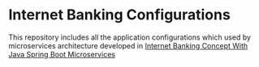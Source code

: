 # Internet Banking Configurations

This repository includes all the application configurations which used by microservices architecture developed in [Internet Banking Concept With Java Spring Boot Microservices](https://github.com/javatodev/internet-banking-concept-microservices)
